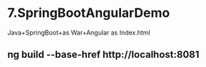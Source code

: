 # 7.SpringBootAngularDemo
Java+SpringBoot+as War+Angular as Index.html

## ng build --base-href http://localhost:8081
